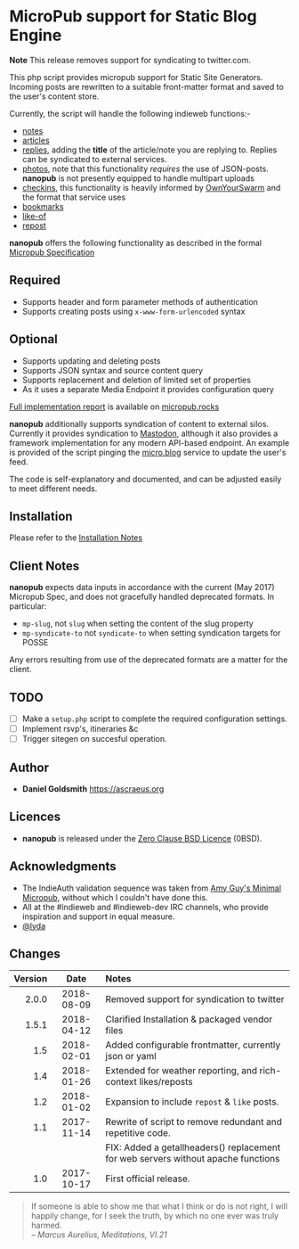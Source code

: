 MicroPub support for Static Blog Engine
=======================================

**Note** This release removes support for syndicating to twitter.com.

This php script provides micropub support for Static Site Generators. Incoming posts are rewritten to a suitable front-matter format and saved to the user's content store.

Currently, the script will handle the following indieweb functions:-

- [notes](https://indieweb.org/note)
- [articles](https://indieweb.org/article)
- [replies](https://indieweb.org/reply), adding the **title** of the article/note you are replying to. Replies can be syndicated to external services.
- [photos](https://indieweb.org/note), note that this functionality _requires_ the use of JSON-posts. **nanopub** is not presently equipped to handle multipart uploads
- [checkins](https://indieweb.org/checkin), this functionality is heavily informed by [OwnYourSwarm](https://ownyourswarm.p3k.io/) and the format that service uses
- [bookmarks](https://indieweb.org/bookmark)
- [like-of](https://indieweb.org/like)
- [repost](https://indieweb.org/repost)

**nanopub** offers the following functionality as described in the formal [Micropub Specification](https://www.w3.org/TR/micropub/)

Required
--------
- Supports header and form parameter methods of authentication
- Supports creating posts using `x-www-form-urlencoded` syntax

Optional
--------
- Supports updating and deleting posts
- Supports JSON syntax and source content query
- Supports replacement and deletion of limited set of properties
- As it uses a separate Media Endpoint it provides configuration query

[Full implementation report](https://micropub.rocks/implementation-reports/servers/132/dohoQpnIdZYxrwcpMgzj) is available on [micropub.rocks](https://micropub.rocks/)

**nanopub** additionally supports syndication of content to external silos. Currently it provides syndication to [Mastodon](https://mastodon.social), although it also provides a framework implementation for any modern API-based endpoint. An example is provided of the script pinging the [micro.blog](https://micro.blog) service to update the user's feed.

The code is self-explanatory and documented, and can be adjusted easily to meet different needs.

Installation
------------

Please refer to the [Installation Notes](INSTALLATION.md)

Client Notes
------------
**nanopub** expects data inputs in accordance with the current (May 2017) Micropub Spec, and does not gracefully handled deprecated formats. In particular:

- `mp-slug`, not `slug` when setting the content of the slug property
- `mp-syndicate-to` not `syndicate-to` when setting syndication targets for POSSE

Any errors resulting from use of the deprecated formats are a matter for the client.

TODO
----
* [ ] Make a `setup.php` script to complete the required configuration settings.
* [ ] Implement rsvp's, itineraries &c
* [ ] Trigger sitegen on succesful operation.

Author
---
* **Daniel Goldsmith** <https://ascraeus.org>

Licences
--------
- **nanopub** is released under the [Zero Clause BSD Licence](https://opensource.org/licenses/FPL-1.0.0) (0BSD).

Acknowledgments
---------------
* The IndieAuth validation sequence was taken from [Amy Guy's Minimal Micropub](https://rhiaro.co.uk/2015/04/minimum-viable-micropub), without which I couldn't have done this.
* All at the #indieweb and #indieweb-dev IRC channels, who provide inspiration and support in equal measure.
* [@lyda](https://phrye.com)

Changes
-------
Version | Date | Notes
-------:|:----:|:-----
2.0.0| 2018-08-09 | Removed support for syndication to twitter
1.5.1| 2018-04-12 | Clarified Installation & packaged vendor files
1.5 | 2018-02-01 | Added configurable frontmatter, currently json or yaml
1.4 | 2018-01-26 | Extended for weather reporting, and rich-context likes/reposts
1.2 | 2018-01-02 | Expansion to include `repost` & `like` posts.
1.1 | 2017-11-14 | Rewrite of script to remove redundant and repetitive code.
|||FIX: Added a getallheaders() replacement for web servers without apache functions
1.0 | 2017-10-17 | First official release. 

 


>If someone is able to show me that what I think or do is not right, I will happily change, for I seek the truth, by which no one ever was truly harmed.  
_– Marcus Aurelius, Meditations, VI.21_
 
